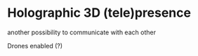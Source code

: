 # Holographic 3D (tele)presence 

another possibility to communicate with each other

Drones enabled (?)

